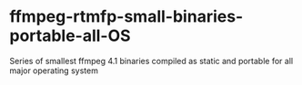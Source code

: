 # ffmpeg-rtmfp-small-binaries-portable-all-OS
Series of smallest ffmpeg 4.1 binaries compiled as static and portable for all major operating system
